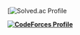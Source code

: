 [![Solved.ac Profile](http://mazassumnida.wtf/api/v2/generate_badge?boj=red6855)


**[![CodeForces Profile](https://cf.leed.at?id={red6855})](https://codeforces.com/profile/{red6855})**
